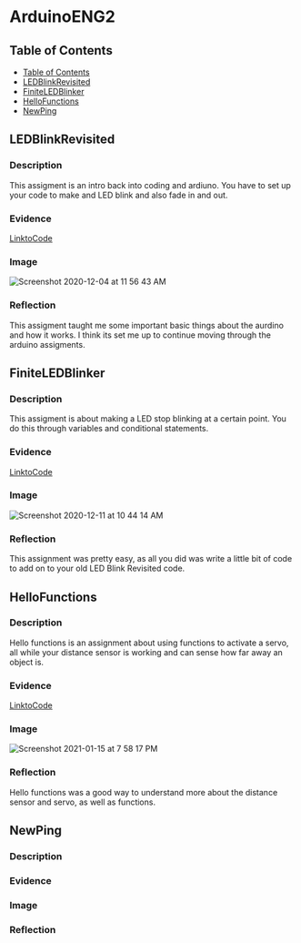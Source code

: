# ArduinoENG2


## Table of Contents 
* [Table of Contents](#Table-of-Contents)
* [LEDBlinkRevisited](#LEDBlinkRevisited)
* [FiniteLEDBlinker](#FiniteLEDBlinker)
* [HelloFunctions](#HelloFunctions)
* [NewPing](#NewPing)






## LEDBlinkRevisited

### Description 

This assigment is an intro back into coding and ardiuno. You have to set up your code to make and LED blink and also fade in and out. 


### Evidence

[LinktoCode](https://create.arduino.cc/editor/JacksonElmore/e73c55cb-41b9-423a-803f-4687a53c0980/preview)

### Image

![Screenshot 2020-12-04 at 11 56 43 AM](https://user-images.githubusercontent.com/71407064/101191570-d5970200-3627-11eb-98e5-6003a2e40db0.png)

### Reflection

This assigment taught me some important basic things about the aurdino and how it works. I think its set me up to continue moving through the arduino assigments.


## FiniteLEDBlinker

### Description

This assigment is about making a LED stop blinking at a certain point. You do this through variables and conditional statements.

### Evidence

[LinktoCode](https://create.arduino.cc/editor/JacksonElmore/c1c46889-0fea-461c-bfaf-b1ad1003840b/preview)

### Image 

![Screenshot 2020-12-11 at 10 44 14 AM](https://user-images.githubusercontent.com/71407064/101923787-d981d180-3b9d-11eb-837a-6287a94e7dd2.png)


### Reflection 

This assignment was pretty easy, as all you did was write a little bit of code to add on to your old LED Blink Revisited code.


## HelloFunctions

### Description 

Hello functions is an assignment about using functions to activate a servo, all while your distance sensor is working and can sense how far away an object is.

### Evidence 
[LinktoCode](https://create.arduino.cc/editor/JacksonElmore/4cebbf0b-659a-4f6c-a4d2-da1d67535797/preview)

### Image

![Screenshot 2021-01-15 at 7 58 17 PM](https://user-images.githubusercontent.com/71407064/104792367-2132e480-576c-11eb-9454-93cdef23a5f8.png)


### Reflection 

Hello functions was a good way to understand more about the distance sensor and servo, as well as functions. 


## NewPing

### Description

### Evidence

### Image

### Reflection






















